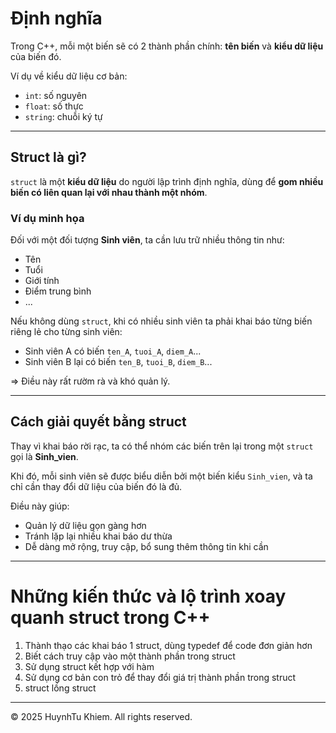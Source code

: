 # Định nghĩa

Trong C++, mỗi một biến sẽ có 2 thành phần chính: **tên biến** và **kiểu dữ liệu** của biến đó.  

Ví dụ về kiểu dữ liệu cơ bản:  
- `int`: số nguyên  
- `float`: số thực  
- `string`: chuỗi ký tự  

---

## Struct là gì?

`struct` là một **kiểu dữ liệu** do người lập trình định nghĩa, dùng để **gom nhiều biến có liên quan lại với nhau thành một nhóm**.  

### Ví dụ minh họa  

Đối với một đối tượng **Sinh viên**, ta cần lưu trữ nhiều thông tin như:  
- Tên  
- Tuổi  
- Giới tính  
- Điểm trung bình  
- ...  

Nếu không dùng `struct`, khi có nhiều sinh viên ta phải khai báo từng biến riêng lẻ cho từng sinh viên:  
- Sinh viên A có biến `ten_A`, `tuoi_A`, `diem_A`...  
- Sinh viên B lại có biến `ten_B`, `tuoi_B`, `diem_B`...  

=> Điều này rất rườm rà và khó quản lý.  

---

## Cách giải quyết bằng struct  

Thay vì khai báo rời rạc, ta có thể nhóm các biến trên lại trong một `struct` gọi là **Sinh_vien**.  

Khi đó, mỗi sinh viên sẽ được biểu diễn bởi một biến kiểu `Sinh_vien`, và ta chỉ cần thay đổi dữ liệu của biến đó là đủ.  

Điều này giúp:  
- Quản lý dữ liệu gọn gàng hơn  
- Tránh lặp lại nhiều khai báo dư thừa  
- Dễ dàng mở rộng, truy cập, bổ sung thêm thông tin khi cần

---
# Những kiến thức và lộ trình xoay quanh struct trong C++
1. Thành thạo các khai báo 1 struct, dùng typedef để code đơn giản hơn
2. Biết cách truy cập vào một thành phần trong struct
3. Sử dụng struct kết hợp với hàm
4. Sử dụng cơ bản con trỏ để thay đổi giá trị thành phần trong struct
5. struct lồng struct
---   
© 2025 HuynhTu Khiem. All rights reserved.

